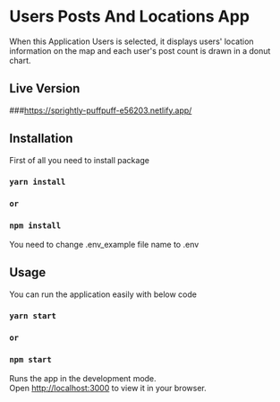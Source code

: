 # Users Posts And Locations App

When this Application Users is selected, it displays users' location information on the map and
each user's post count is drawn in a donut chart.

## Live Version

###https://sprightly-puffpuff-e56203.netlify.app/

## Installation

First of all you need to install package

### `yarn install`

### `or`

### `npm install`

You need to change .env_example file name to .env

## Usage

You can run the application easily with below code

### `yarn start`

### `or`

### `npm start `

Runs the app in the development mode.\
Open [http://localhost:3000](http://localhost:3000) to view it in your browser.
